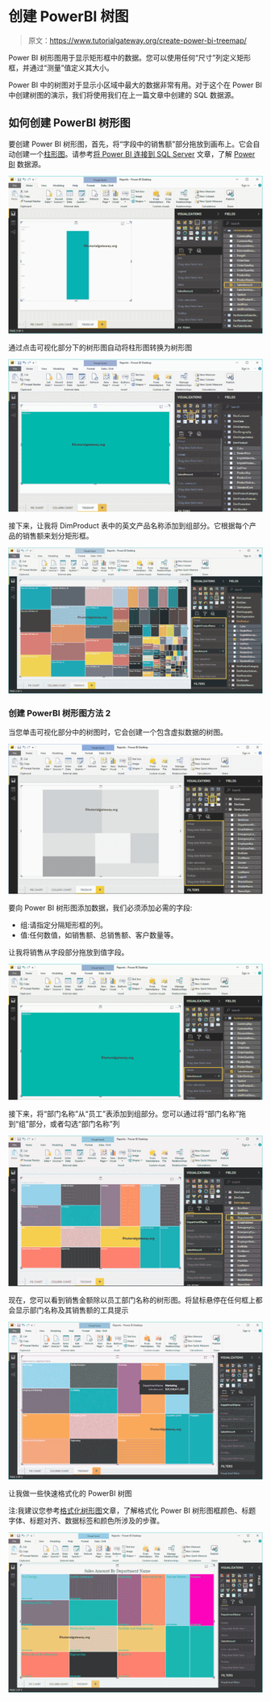 # 创建 PowerBI 树图

> 原文：<https://www.tutorialgateway.org/create-power-bi-treemap/>

Power BI 树形图用于显示矩形框中的数据。您可以使用任何“尺寸”列定义矩形框，并通过“测量”值定义其大小。

Power BI 中的树图对于显示小区域中最大的数据非常有用。对于这个在 Power BI 中创建树图的演示，我们将使用我们在上一篇文章中创建的 SQL 数据源。

## 如何创建 PowerBI 树形图

要创建 Power BI 树形图，首先，将“字段中的销售额”部分拖放到画布上。它会自动创建一个[柱形图](https://www.tutorialgateway.org/column-chart-in-power-bi/)。请参考[将 Power BI 连接到 SQL Server](https://www.tutorialgateway.org/connect-power-bi-to-sql-server/) 文章，了解 [Power BI](https://www.tutorialgateway.org/power-bi-tutorial/) 数据源。

![Create Power BI Treemap 1](img/b9c96a97d72d2c8b7246b8e8e550b3ff.png)

通过点击可视化部分下的树形图自动将柱形图转换为树形图

![Create Power BI Treemap 2](img/5f745849b4ba53071a832b15db6903d2.png)

接下来，让我将 DimProduct 表中的英文产品名称添加到组部分。它根据每个产品的销售额来划分矩形框。

![Create Power BI Treemap 3](img/fc831b5f61d4ab007b071f55eb3c802d.png)

### 创建 PowerBI 树形图方法 2

当您单击可视化部分中的树图时，它会创建一个包含虚拟数据的树图。

![Create Power BI Treemap 4](img/45e2f159780c6b90fe8aaa939ef74cef.png)

要向 Power BI 树形图添加数据，我们必须添加必需的字段:

*   组:请指定分隔矩形框的列。
*   值:任何数值，如销售额、总销售额、客户数量等。

让我将销售从字段部分拖放到值字段。

![Create Power BI Treemap 5](img/b145541fcf9a6b6d4b1bc72893477c43.png)

接下来，将“部门名称”从“员工”表添加到组部分。您可以通过将“部门名称”拖到“组”部分，或者勾选“部门名称”列

![Create Power BI Treemap 6](img/0e49cf2ffeadd5246e6a6a7fb9d84dd4.png)

现在，您可以看到销售金额除以员工部门名称的树形图。将鼠标悬停在任何框上都会显示部门名称及其销售额的工具提示

![Create Power BI Treemap 7](img/bc714a27037dd0cbd57892ce3a180f03.png)

让我做一些快速格式化的 PowerBI 树图

注:我建议您参考[格式化树形图](https://www.tutorialgateway.org/format-tree-map-in-power-bi/)文章，了解格式化 Power BI 树形图框颜色、标题字体、标题对齐、数据标签和颜色所涉及的步骤。

![Create Power BI Treemap 9](img/fca990d67e4305475eaeae78c9d9dd0f.png)